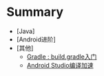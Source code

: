 # Summary

* [Java]
* [Android进阶]
* [其他]
   - [Gradle : build.gradle入门](others/gradle_getting_started.md)
   - [Android Studio编译加速](others/as_speed_up.md)
 
